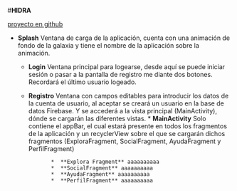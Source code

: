 #**HIDRA**

[proyecto en github](https://github.com/carlokg/com.car_pa_ra.hidra.git)


* **Splash** Ventana de carga de la aplicación, cuenta con una animación de fondo de la galaxia 
y tiene el nombre de la aplicación sobre la animación.

    * **Login** Ventana principal para logearse, desde aquí se puede iniciar sesión o pasar a la
     pantalla de registro me diante dos botones. Recordará el último usuario logeado.
     
    * **Registro** Ventana con campos editables para introducir los datos de la cuenta de usuario, 
        al aceptar se creará un usuario en la base de datos Firebase. Y se accederá a la vista
        principal (MainActivity), dónde se cargarán las diferentes vistas.
             * **MainActivity** Solo contiene el appBar, el cual estará presente en todos los
             fragmentos de la aplicación y un recyclerView sobre el que se cargarán dichos fragmentos
             (ExploraFragment, SocialFragment, AyudaFragment y PerfilFragment)
        
                 *  **Explora Fragment** aaaaaaaaaa
                 *  **SocialFragment** aaaaaaaaaa
                 *  **AyudaFragment** aaaaaaaaaa
                 *  **PerfilFragment** aaaaaaaaaa